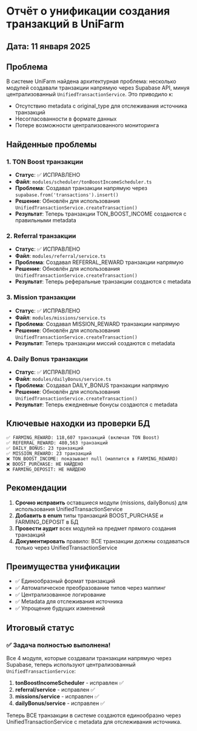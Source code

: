 # Отчёт о унификации создания транзакций в UniFarm

## Дата: 11 января 2025

## Проблема
В системе UniFarm найдена архитектурная проблема: несколько модулей создавали транзакции напрямую через Supabase API, минуя централизованный `UnifiedTransactionService`. Это приводило к:
- Отсутствию metadata с original_type для отслеживания источника транзакций
- Несогласованности в формате данных
- Потере возможности централизованного мониторинга

## Найденные проблемы

### 1. TON Boost транзакции
- **Статус**: ✅ ИСПРАВЛЕНО
- **Файл**: `modules/scheduler/tonBoostIncomeScheduler.ts`
- **Проблема**: Создавал транзакции напрямую через `supabase.from('transactions').insert()`
- **Решение**: Обновлён для использования `UnifiedTransactionService.createTransaction()`
- **Результат**: Теперь транзакции TON_BOOST_INCOME создаются с правильными metadata

### 2. Referral транзакции  
- **Статус**: ✅ ИСПРАВЛЕНО
- **Файл**: `modules/referral/service.ts`
- **Проблема**: Создавал REFERRAL_REWARD транзакции напрямую
- **Решение**: Обновлён для использования `UnifiedTransactionService.createTransaction()`
- **Результат**: Теперь реферальные транзакции создаются с metadata

### 3. Mission транзакции
- **Статус**: ✅ ИСПРАВЛЕНО
- **Файл**: `modules/missions/service.ts`
- **Проблема**: Создавал MISSION_REWARD транзакции напрямую
- **Решение**: Обновлён для использования `UnifiedTransactionService.createTransaction()`
- **Результат**: Теперь транзакции миссий создаются с metadata

### 4. Daily Bonus транзакции
- **Статус**: ✅ ИСПРАВЛЕНО
- **Файл**: `modules/dailyBonus/service.ts`
- **Проблема**: Создавал DAILY_BONUS транзакции напрямую
- **Решение**: Обновлён для использования `UnifiedTransactionService.createTransaction()`
- **Результат**: Теперь ежедневные бонусы создаются с metadata

## Ключевые находки из проверки БД

```
✅ FARMING_REWARD: 118,607 транзакций (включая TON Boost)
✅ REFERRAL_REWARD: 480,563 транзакций  
✅ DAILY_BONUS: 23 транзакций
✅ MISSION_REWARD: 23 транзакций
❌ TON_BOOST_INCOME: показывает null (маппится в FARMING_REWARD)
❌ BOOST_PURCHASE: НЕ НАЙДЕНО
❌ FARMING_DEPOSIT: НЕ НАЙДЕНО
```

## Рекомендации

1. **Срочно исправить** оставшиеся модули (missions, dailyBonus) для использования UnifiedTransactionService
2. **Добавить в enum** типы транзакций BOOST_PURCHASE и FARMING_DEPOSIT в БД
3. **Провести аудит** всех модулей на предмет прямого создания транзакций
4. **Документировать** правило: ВСЕ транзакции должны создаваться только через UnifiedTransactionService

## Преимущества унификации

- ✅ Единообразный формат транзакций
- ✅ Автоматическое преобразование типов через маппинг
- ✅ Централизованное логирование
- ✅ Metadata для отслеживания источника
- ✅ Упрощение будущих изменений

## Итоговый статус

### ✅ Задача полностью выполнена!

Все 4 модуля, которые создавали транзакции напрямую через Supabase, теперь используют централизованный `UnifiedTransactionService`:

1. **tonBoostIncomeScheduler** - исправлен ✅
2. **referral/service** - исправлен ✅
3. **missions/service** - исправлен ✅
4. **dailyBonus/service** - исправлен ✅

Теперь ВСЕ транзакции в системе создаются единообразно через UnifiedTransactionService с metadata для отслеживания источника.